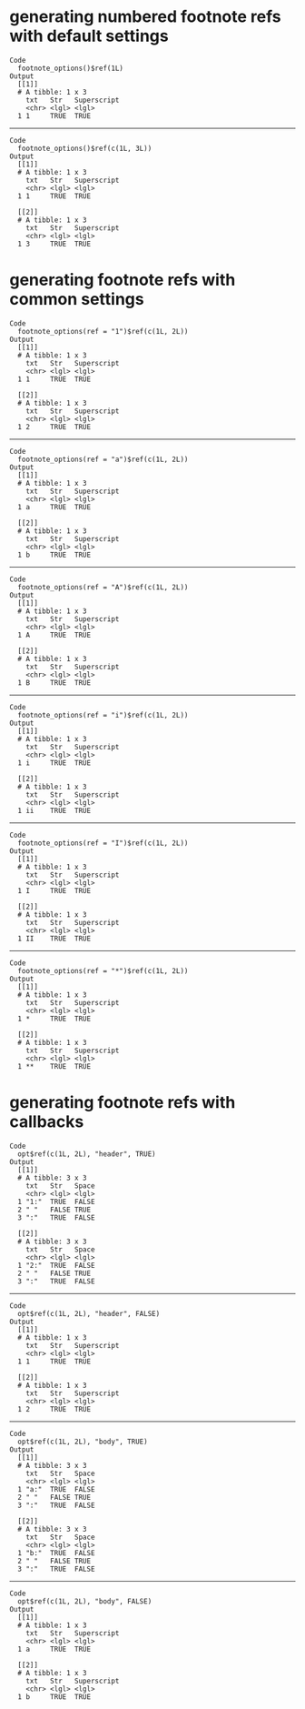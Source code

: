# generating numbered footnote refs with default settings

    Code
      footnote_options()$ref(1L)
    Output
      [[1]]
      # A tibble: 1 x 3
        txt   Str   Superscript
        <chr> <lgl> <lgl>      
      1 1     TRUE  TRUE       
      

---

    Code
      footnote_options()$ref(c(1L, 3L))
    Output
      [[1]]
      # A tibble: 1 x 3
        txt   Str   Superscript
        <chr> <lgl> <lgl>      
      1 1     TRUE  TRUE       
      
      [[2]]
      # A tibble: 1 x 3
        txt   Str   Superscript
        <chr> <lgl> <lgl>      
      1 3     TRUE  TRUE       
      

# generating footnote refs with common settings

    Code
      footnote_options(ref = "1")$ref(c(1L, 2L))
    Output
      [[1]]
      # A tibble: 1 x 3
        txt   Str   Superscript
        <chr> <lgl> <lgl>      
      1 1     TRUE  TRUE       
      
      [[2]]
      # A tibble: 1 x 3
        txt   Str   Superscript
        <chr> <lgl> <lgl>      
      1 2     TRUE  TRUE       
      

---

    Code
      footnote_options(ref = "a")$ref(c(1L, 2L))
    Output
      [[1]]
      # A tibble: 1 x 3
        txt   Str   Superscript
        <chr> <lgl> <lgl>      
      1 a     TRUE  TRUE       
      
      [[2]]
      # A tibble: 1 x 3
        txt   Str   Superscript
        <chr> <lgl> <lgl>      
      1 b     TRUE  TRUE       
      

---

    Code
      footnote_options(ref = "A")$ref(c(1L, 2L))
    Output
      [[1]]
      # A tibble: 1 x 3
        txt   Str   Superscript
        <chr> <lgl> <lgl>      
      1 A     TRUE  TRUE       
      
      [[2]]
      # A tibble: 1 x 3
        txt   Str   Superscript
        <chr> <lgl> <lgl>      
      1 B     TRUE  TRUE       
      

---

    Code
      footnote_options(ref = "i")$ref(c(1L, 2L))
    Output
      [[1]]
      # A tibble: 1 x 3
        txt   Str   Superscript
        <chr> <lgl> <lgl>      
      1 i     TRUE  TRUE       
      
      [[2]]
      # A tibble: 1 x 3
        txt   Str   Superscript
        <chr> <lgl> <lgl>      
      1 ii    TRUE  TRUE       
      

---

    Code
      footnote_options(ref = "I")$ref(c(1L, 2L))
    Output
      [[1]]
      # A tibble: 1 x 3
        txt   Str   Superscript
        <chr> <lgl> <lgl>      
      1 I     TRUE  TRUE       
      
      [[2]]
      # A tibble: 1 x 3
        txt   Str   Superscript
        <chr> <lgl> <lgl>      
      1 II    TRUE  TRUE       
      

---

    Code
      footnote_options(ref = "*")$ref(c(1L, 2L))
    Output
      [[1]]
      # A tibble: 1 x 3
        txt   Str   Superscript
        <chr> <lgl> <lgl>      
      1 *     TRUE  TRUE       
      
      [[2]]
      # A tibble: 1 x 3
        txt   Str   Superscript
        <chr> <lgl> <lgl>      
      1 **    TRUE  TRUE       
      

# generating footnote refs with callbacks

    Code
      opt$ref(c(1L, 2L), "header", TRUE)
    Output
      [[1]]
      # A tibble: 3 x 3
        txt   Str   Space
        <chr> <lgl> <lgl>
      1 "1:"  TRUE  FALSE
      2 " "   FALSE TRUE 
      3 ":"   TRUE  FALSE
      
      [[2]]
      # A tibble: 3 x 3
        txt   Str   Space
        <chr> <lgl> <lgl>
      1 "2:"  TRUE  FALSE
      2 " "   FALSE TRUE 
      3 ":"   TRUE  FALSE
      

---

    Code
      opt$ref(c(1L, 2L), "header", FALSE)
    Output
      [[1]]
      # A tibble: 1 x 3
        txt   Str   Superscript
        <chr> <lgl> <lgl>      
      1 1     TRUE  TRUE       
      
      [[2]]
      # A tibble: 1 x 3
        txt   Str   Superscript
        <chr> <lgl> <lgl>      
      1 2     TRUE  TRUE       
      

---

    Code
      opt$ref(c(1L, 2L), "body", TRUE)
    Output
      [[1]]
      # A tibble: 3 x 3
        txt   Str   Space
        <chr> <lgl> <lgl>
      1 "a:"  TRUE  FALSE
      2 " "   FALSE TRUE 
      3 ":"   TRUE  FALSE
      
      [[2]]
      # A tibble: 3 x 3
        txt   Str   Space
        <chr> <lgl> <lgl>
      1 "b:"  TRUE  FALSE
      2 " "   FALSE TRUE 
      3 ":"   TRUE  FALSE
      

---

    Code
      opt$ref(c(1L, 2L), "body", FALSE)
    Output
      [[1]]
      # A tibble: 1 x 3
        txt   Str   Superscript
        <chr> <lgl> <lgl>      
      1 a     TRUE  TRUE       
      
      [[2]]
      # A tibble: 1 x 3
        txt   Str   Superscript
        <chr> <lgl> <lgl>      
      1 b     TRUE  TRUE       
      


